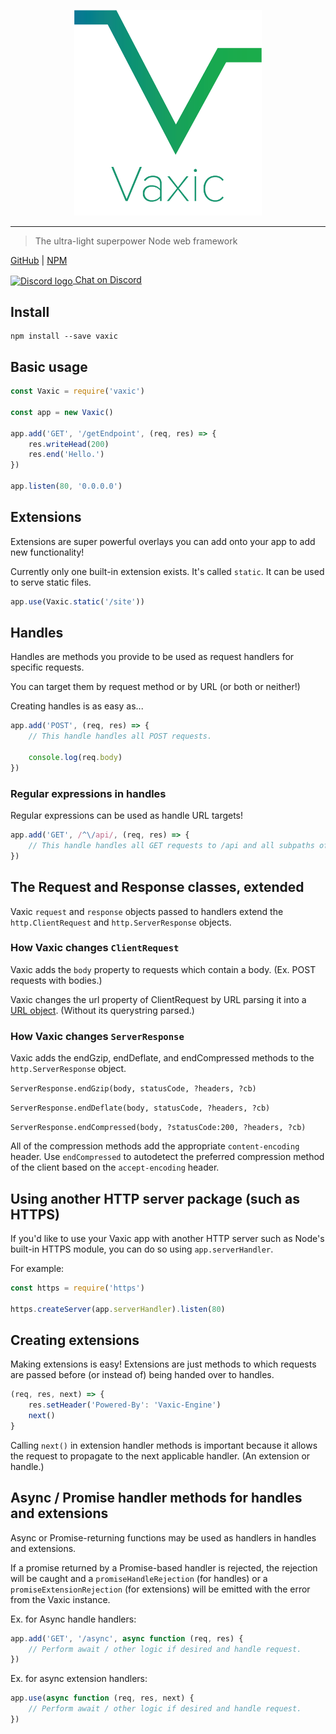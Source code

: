 <p align="center" style="text-align: center;"><img src="https://github.com/ethanent/vaxic/blob/master/media/VaxicLogo.png?raw=true" width="300" alt="vaxic logo"/></p>

---

> The ultra-light superpower Node web framework

[GitHub](https://github.com/ethanent/vaxic) | [NPM](https://www.npmjs.com/package/vaxic)

<a href="https://ethanent.me/discord">
	<img src="https://ethanent.me/images/social/discord.svg" width="40" style="display: inline; vertical-align: middle;" alt="Discord logo"/>
	Chat on Discord
</a>

## Install

```shell
npm install --save vaxic
```

## Basic usage

```javascript
const Vaxic = require('vaxic')

const app = new Vaxic()

app.add('GET', '/getEndpoint', (req, res) => {
	res.writeHead(200)
	res.end('Hello.')
})

app.listen(80, '0.0.0.0')
```

## Extensions

Extensions are super powerful overlays you can add onto your app to add new functionality!

Currently only one built-in extension exists. It's called `static`. It can be used to serve static files.

```javascript
app.use(Vaxic.static('/site'))
```

## Handles

Handles are methods you provide to be used as request handlers for specific requests.

You can target them by request method or by URL (or both or neither!)

Creating handles is as easy as...

```javascript
app.add('POST', (req, res) => {
	// This handle handles all POST requests.

	console.log(req.body)
})
```

### Regular expressions in handles

Regular expressions can be used as handle URL targets!

```javascript
app.add('GET', /^\/api/, (req, res) => {
	// This handle handles all GET requests to /api and all subpaths of /api!
})
```

## The Request and Response classes, extended

Vaxic `request` and `response` objects passed to handlers extend the `http.ClientRequest` and `http.ServerResponse` objects.

### How Vaxic changes `ClientRequest`

Vaxic adds the `body` property to requests which contain a body. (Ex. POST requests with bodies.)

Vaxic changes the url property of ClientRequest by URL parsing it into a [URL object](https://nodejs.org/api/url.html#url_class_url). (Without its querystring parsed.)

### How Vaxic changes `ServerResponse`

Vaxic adds the endGzip, endDeflate, and endCompressed methods to the `http.ServerResponse` object.

`ServerResponse.endGzip(body, statusCode, ?headers, ?cb)`

`ServerResponse.endDeflate(body, statusCode, ?headers, ?cb)`

`ServerResponse.endCompressed(body, ?statusCode:200, ?headers, ?cb)`

All of the compression methods add the appropriate `content-encoding` header. Use `endCompressed` to autodetect the preferred compression method of the client based on the `accept-encoding` header.

## Using another HTTP server package (such as HTTPS)

If you'd like to use your Vaxic app with another HTTP server such as Node's built-in HTTPS module, you can do so using `app.serverHandler`.

For example:

```javascript
const https = require('https')

https.createServer(app.serverHandler).listen(80)
```

## Creating extensions

Making extensions is easy! Extensions are just methods to which requests are passed before (or instead of) being handed over to handles.

```javascript
(req, res, next) => {
	res.setHeader('Powered-By': 'Vaxic-Engine')
	next()
}
```

Calling `next()` in extension handler methods is important because it allows the request to propagate to the next applicable handler. (An extension or handle.)

## Async / Promise handler methods for handles and extensions

Async or Promise-returning functions may be used as handlers in handles and extensions.

If a promise returned by a Promise-based handler is rejected, the rejection will be caught and a `promiseHandleRejection` (for handles) or a `promiseExtensionRejection` (for extensions) will be emitted with the error from the Vaxic instance.

Ex. for Async handle handlers:

```javascript
app.add('GET', '/async', async function (req, res) {
	// Perform await / other logic if desired and handle request.
})
```

Ex. for async extension handlers:

```javascript
app.use(async function (req, res, next) {
	// Perform await / other logic if desired and handle request.
})
```